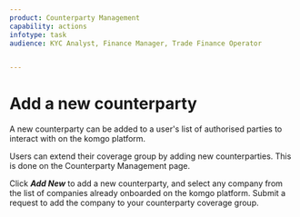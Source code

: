 ```yaml
---
product: Counterparty Management
capability: actions
infotype: task
audience: KYC Analyst, Finance Manager, Trade Finance Operator


---
```





# Add a new counterparty


A new counterparty can be added to a user's list of authorised parties to interact with on the komgo platform.


Users can extend their coverage group by adding new counterparties. This is done on the Counterparty Management page.


Click _**Add New**_ to add a new counterparty, and select any company from the list of companies already onboarded on the komgo platform. Submit a request to add the company to your counterparty coverage group.
<!--stackedit_data:
eyJoaXN0b3J5IjpbLTE3NDAyOTQ0OTNdfQ==
-->